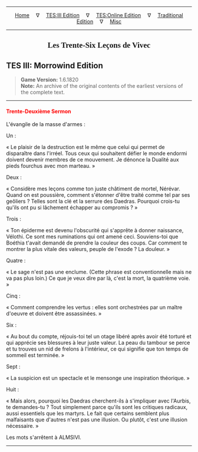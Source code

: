 
---

<!-- Jekyll Page Links -->

<center>
<a href="../../../../index.html">Home</a>
&emsp;&nabla;&emsp;
<a href="../../../index-tes3.html">TES:III Edition</a>
&emsp;&nabla;&emsp;
<a href="../../../index-teso.html">TES:Online Edition</a>
&emsp;&nabla;&emsp;
<a href="../../../index-traditional.html">Traditional Edition</a>
&emsp;&nabla;&emsp;
<a href="../../../index-misc.html">Misc</a>
</center>

<!-- Markdown Body Below: -->

---

<center>
<h2><span style="font-family:Georgia">Les Trente-Six Leçons de Vivec</span></h2>
</center>

## TES III: Morrowind Edition

> __Game Version:__ 1.6.1820\
> __Note:__ An archive of the original contents of the earliest versions of the complete text.

---

#### <span style="color:red">Trente-Deuxième Sermon</span>

L'évangile de la masse d'armes :

Un :

« Le plaisir de la destruction est le même que celui qui permet de disparaître dans l'irréel. Tous ceux qui souhaitent défier le monde endormi doivent devenir membres de ce mouvement. Je dénonce la Dualité aux pieds fourchus avec mon marteau. »

Deux :

« Considère mes leçons comme ton juste châtiment de mortel, Nérévar. Quand on est poussière, comment s'étonner d'être traité comme tel par ses geôliers ? Telles sont la clé et la serrure des Daedras. Pourquoi crois-tu qu'ils ont pu si lâchement échapper au compromis ? »

Trois :

« Ton épiderme est devenu l'obscurité qui s'apprête à donner naissance, Vélothi. Ce sont mes ruminations qui ont amené ceci. Souviens-toi que Boéthia t'avait demandé de prendre la couleur des coups. Car comment te montrer la plus vitale des valeurs, peuple de l'exode ? La douleur. »

Quatre :

« Le sage n'est pas une enclume. (Cette phrase est conventionnelle mais ne va pas plus loin.) Ce que je veux dire par là, c'est la mort, la quatrième voie. »

Cinq :

« Comment comprendre les vertus : elles sont orchestrées par un maître d'oeuvre et doivent être assassinées. »

Six :

« Au bout du compte, réjouis-toi tel un otage libéré après avoir été torturé et qui apprécie ses blessures à leur juste valeur. La peau du tambour se perce et tu trouves un nid de frelons à l'intérieur, ce qui signifie que ton temps de sommeil est terminée. »

Sept :

« La suspicion est un spectacle et le mensonge une inspiration théorique. »

Huit :

« Mais alors, pourquoi les Daedras cherchent-ils à s'impliquer avec l'Aurbis, te demandes-tu ? Tout simplement parce qu'ils sont les critiques radicaux, aussi essentiels que les martyrs. Le fait que certains semblent plus malfaisants que d'autres n'est pas une illusion. Ou plutôt, c'est une illusion nécessaire. »

Les mots s'arrêtent à ALMSIVI.

---
